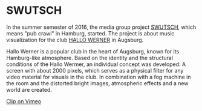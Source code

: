 # SWUTSCH

In the summer semester of 2016, the media group project [SWUTSCH](https://bddy.github.io/swutsch), which means "pub crawl" in Hamburg, started. The project is about music visualization for the club [HALLO WERNER](https://www.hallowerner.net/) in Augsburg.

Hallo Werner is a popular club in the heart of Augsburg, known for its Hamburg-like atmosphere. Based on the identity and the structural conditions of the Hallo Wermer, an individual concept was developed: A screen with about 2000 pixels, which serves as a physical filter for any video material for visuals in the club. In combination with a fog machine in the room and the distorted bright images, atmospheric effects and a new world are created.

[Clip on Vimeo](https://vimeo.com/176783757)
  

